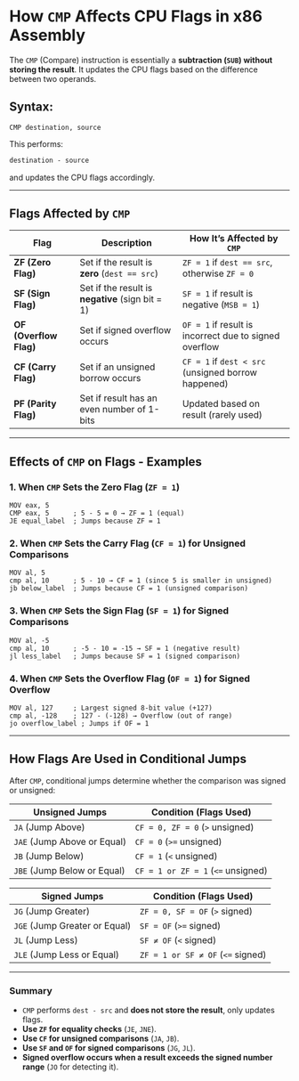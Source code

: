 # **How `CMP` Affects CPU Flags in x86 Assembly**

The `CMP` (Compare) instruction is essentially a **subtraction (`SUB`) without storing the result**. It updates the CPU flags based on the difference between two operands.

## **Syntax:**

```assembly
CMP destination, source
```

This performs:

```txt
destination - source
```

and updates the CPU flags accordingly.

---

## **Flags Affected by `CMP`**

| **Flag**               | **Description**                                  | **How It’s Affected by `CMP`**                         |
| ---------------------- | ------------------------------------------------ | ------------------------------------------------------ |
| **ZF (Zero Flag)**     | Set if the result is **zero** (`dest == src`)    | `ZF = 1` if `dest == src`, otherwise `ZF = 0`          |
| **SF (Sign Flag)**     | Set if the result is **negative** (sign bit = 1) | `SF = 1` if result is negative (`MSB = 1`)             |
| **OF (Overflow Flag)** | Set if signed overflow occurs                    | `OF = 1` if result is incorrect due to signed overflow |
| **CF (Carry Flag)**    | Set if an unsigned borrow occurs                 | `CF = 1` if `dest < src` (unsigned borrow happened)    |
| **PF (Parity Flag)**   | Set if result has an even number of 1-bits       | Updated based on result (rarely used)                  |

---

## **Effects of `CMP` on Flags - Examples**

### **1. When `CMP` Sets the Zero Flag (`ZF = 1`)**

```assembly
MOV eax, 5
CMP eax, 5      ; 5 - 5 = 0 → ZF = 1 (equal)
JE equal_label  ; Jumps because ZF = 1
```

### **2. When `CMP` Sets the Carry Flag (`CF = 1`) for Unsigned Comparisons**

```assembly
MOV al, 5
cmp al, 10      ; 5 - 10 → CF = 1 (since 5 is smaller in unsigned)
jb below_label  ; Jumps because CF = 1 (unsigned comparison)
```

### **3. When `CMP` Sets the Sign Flag (`SF = 1`) for Signed Comparisons**

```assembly
MOV al, -5
cmp al, 10      ; -5 - 10 = -15 → SF = 1 (negative result)
jl less_label   ; Jumps because SF = 1 (signed comparison)
```

### **4. When `CMP` Sets the Overflow Flag (`OF = 1`) for Signed Overflow**

```assembly
MOV al, 127     ; Largest signed 8-bit value (+127)
cmp al, -128    ; 127 - (-128) → Overflow (out of range)
jo overflow_label ; Jumps if OF = 1
```

---

## **How Flags Are Used in Conditional Jumps**

After `CMP`, conditional jumps determine whether the comparison was signed or unsigned:

| **Unsigned Jumps**          | **Condition (Flags Used)**         |
| --------------------------- | ---------------------------------- |
| `JA` (Jump Above)           | `CF = 0, ZF = 0` (`>` unsigned)    |
| `JAE` (Jump Above or Equal) | `CF = 0` (`>=` unsigned)           |
| `JB` (Jump Below)           | `CF = 1` (`<` unsigned)            |
| `JBE` (Jump Below or Equal) | `CF = 1 or ZF = 1` (`<=` unsigned) |

| **Signed Jumps**              | **Condition (Flags Used)**        |
| ----------------------------- | --------------------------------- |
| `JG` (Jump Greater)           | `ZF = 0, SF = OF` (`>` signed)    |
| `JGE` (Jump Greater or Equal) | `SF = OF` (`>=` signed)           |
| `JL` (Jump Less)              | `SF ≠ OF` (`<` signed)            |
| `JLE` (Jump Less or Equal)    | `ZF = 1 or SF ≠ OF` (`<=` signed) |

---

### **Summary**

- `CMP` performs `dest - src` and **does not store the result**, only updates flags.
- **Use `ZF` for equality checks** (`JE`, `JNE`).
- **Use `CF` for unsigned comparisons** (`JA`, `JB`).
- **Use `SF` and `OF` for signed comparisons** (`JG`, `JL`).
- **Signed overflow occurs when a result exceeds the signed number range** (`JO` for detecting it).
